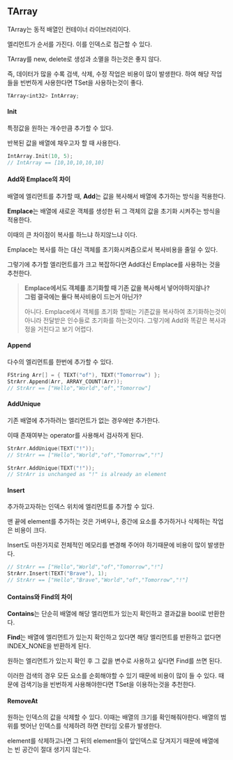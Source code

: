 ## TArray 

TArray는 동적 배열인 컨테이너 라이브러리이다.

엘리먼트가 순서를 가진다. 이를 인덱스로 접근할 수 있다.

TArray를 new, delete로 생성과 소멸을 하는것은 좋지 않다.

즉, 데이터가 많을 수록 검색, 삭제, 수정 작업은 비용이 많이 발생한다. 하여 해당 작업들을 빈번하게 사용한다면 TSet을 사용하는것이 좋다.

```cpp
TArray<int32> IntArray;
```

#### Init

특정값을 원하는 개수만큼 추가할 수 있다.

반복된 값을 배열에 채우고자 할 때 사용한다.

```cpp
IntArray.Init(10, 5);
// IntArray == [10,10,10,10,10]
```

#### Add와 Emplace의 차이

배열에 엘리먼트를 추가할 때, **Add**는 값을 복사해서 배열에 추가하는 방식을 적용한다.

**Emplace**는 배열에 새로운 객체를 생성한 뒤 그 객체의 값을 초기화 시켜주는 방식을 적용한다.

이때의 큰 차이점이 복사를 하느냐 하지않느냐 이다. 

Emplace는 복사를 하는 대신 객체를 초기화시켜줌으로서 복사비용을 줄일 수 있다.

그렇기에 추가할 엘리먼트를가 크고 복잡하다면 Add대신 Emplace를 사용하는 것을 추천한다.

> **Emplace에서도 객체를 초기화할 때 기존 값을 복사해서 넣어야하지않나?**  
> **그럼 결국에는 둘다 복사비용이 드는거 아닌가?**  
>   
> 아니다. Emplace에서 객체를 초기화 할때는 기존값을 복사하여 초기화하는것이 아니라 전달받은 인수들로 초기화를 하는것이다. 그렇기에 Add와 똑같은 복사과정을 거친다고 보기 어렵다.

#### Append

다수의 엘리먼트를 한번에 추가할 수 있다.

```cpp
FString Arr[] = { TEXT("of"), TEXT("Tomorrow") };
StrArr.Append(Arr, ARRAY_COUNT(Arr));
// StrArr == ["Hello","World","of","Tomorrow"]
```

#### AddUnique

기존 배열에 추가하려는 엘리먼트가 없는 경우에만 추가한다.

이때 존재여부는 operator를 사용해서 검사하게 된다.

```cpp
StrArr.AddUnique(TEXT("!"));
// StrArr == ["Hello","World","of","Tomorrow","!"]
 
StrArr.AddUnique(TEXT("!"));
// StrArr is unchanged as "!" is already an element
```

#### Insert

추가하고자하는 인덱스 위치에 엘리먼트를 추가할 수 있다.

맨 끝에 element를 추가하는 것은 가벼우나, 중간에 요소를 추가하거나 삭제하는 작업은 비용이 크다.

Insert도 마찬가지로 전체적인 메모리를 변경해 주어야 하기때문에 비용이 많이 발생한다.

```cpp
// StrArr == ["Hello","World","of","Tomorrow","!"]
StrArr.Insert(TEXT("Brave"), 1);
// StrArr == ["Hello","Brave","World","of","Tomorrow","!"]
```

#### Contains와 Find의 차이

**Contains**는 단순히 배열에 해당 엘리먼트가 있는지 확인하고 결과값을 bool로 반환한다.

**Find**는 배열에 엘리먼트가 있는지 확인하고 있다면 해당 엘리먼트를 반환하고 없다면 INDEX_NONE을 반환하게 된다.

원하는 엘리먼트가 있는지 확인 후 그 값을 변수로 사용하고 싶다면 Find를 쓰면 된다.

이러한 검색의 경우 모든 요소를 순회해야할 수 있기 때문에 비용이 많이 들 수 있다. 때문에 검색기능을 빈번하게 사용해야한다면 TSet을 이용하는것을 추천한다.

#### RemoveAt

원하는 인덱스의 값을 삭제할 수 있다. 이때는 배열의 크기를 확인해줘야한다. 배열의 범위를 벗어난 인덱스를 삭제하려 하면 런타임 오류가 발생한다.

element를 삭제하고나면 그 뒤의 element들이 앞인덱스로 당겨지기 때문에 배열에는 빈 공간이 절대 생기지 않는다.